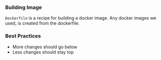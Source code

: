### Building Image

`Dockerfile` is a recipe for building a docker image. Any docker images we used, is created from the dockerfile.

### Best Practices

- More changes should go below
- Less changes should stay top
